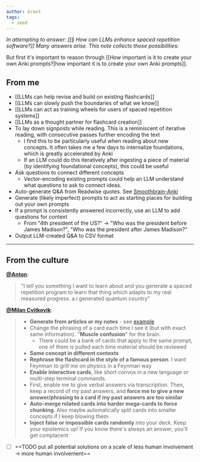 ```yaml
---
author: Grant
tags:
  - seed
---
```

*In attempting to answer: [[§ How can LLMs enhance spaced repetition software?]] Many answers arise. This note collects those possibilities:*

But first it's important to reason through [[How important is it to create your own Anki prompts?|how important it is to create your own Anki prompts]].

## From me
- [[LLMs can help revise and build on existing flashcards]]
- [[LLMs can slowly push the boundaries of what we know]]
- [[LLMs can act as training wheels for users of spaced repetition systems]]
- [[LLMs as a thought partner for flashcard creation]]
- To lay down signposts while reading. This is a reminiscent of iterative reading, with consecutive passes further encoding the text
	- I find this to be particularly useful when reading about new concepts. It often takes me a few days to internalize foundations, which is greatly accelerated by Anki
	- If an LLM could do this iteratively after ingesting a piece of material (by identifying foundational concepts), this could be useful
- Ask questions to connect different concepts
	- Vector-encoding existing prompts could help an LLM understand what questions to ask to connect ideas.
- Auto-generate Q&A from Readwise quotes. See [Smoothbrain-Anki](https://github.com/smoothbrain-ai/smoothbrain-anki) 
- Generate (likely imperfect) prompts to act as starting places for building out your own prompts
- If a  prompt is consistently answered incorrectly, use an LLM to add questions for context
	- From "4th president of the US?" → "Who was the president before James Madison?", "Who was the president after James Madison?"
- Output LLM-created Q&A to CSV format

---
## From the culture

**[@Anton](https://twitter.com/atroyn/status/1565641497524985857)**:
>"I tell you something I want to learn about and you generate a spaced repetition program to learn that thing which adapts to my real measured progress. a.i generated quantum country"

**[@Milan Cvitkovik](https://twitter.com/MWCvitkovic/status/1614669124424155137)**:
>- **Generate from articles or my notes** - see [example](https://www.reddit.com/r/Anki/comments/sfbvbw/gpt3_can_generate_anki_cards_oo/)
>- Change the phrasing of a card each time I see it (but with exact same information). "**Muscle confusion**" for the brain.
>	- There could be a bank of cards that apply to the same prompt, one of them is pulled each time material should be reviewed
>- **Same concept in different contexts**
>- **Rephrase the flashcard in the style of a famous person**. I want Feynman to grill me on physics in a Feynman way
>- **Enable interactive cards**, like short convos in a new language or multi-step terminal commands.
>- First, enable me to give verbal answers via transcription. Then, keep a record of my past answers, and **force me to give a new answer/phrasing to a card if my past answers are too similar**
>- **Auto-merge related cards into harder mega-cards to force chunking**. Also maybe automatically split cards into smaller concepts if I keep blowing them
>- **Inject false or impossible cards randomly** into your deck. Keep your epistemics up! If you know there's always an answer, you'll get complacent


- [ ] ==TODO put all potential solutions on a scale of less human involvement → more human involvement==
